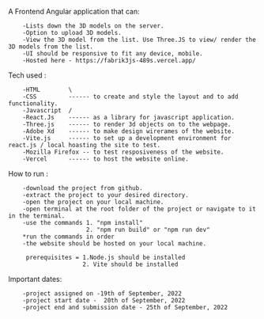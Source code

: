 


A Frontend Angular application that can:

        -Lists down the 3D models on the server.
        -Option to upload 3D models.
        -View the 3D model from the list. Use Three.JS to view/ render the 3D models from the list.
        -UI should be responsive to fit any device, mobile.
        -Hosted here - https://fabrik3js-489s.vercel.app/


Tech used :

        -HTML        \
        -CSS         ------ to create and style the layout and to add functionality.
        -Javascript  /
        -React.Js    ------ as a library for javascript application.
        -Three.js    ------ to render 3d objects on to the webpage. 
        -Adobe Xd    ------ to make design wirerames of the website.
        -Vite.js     ------ to set up a development environment for react.js / local hoasting the site to test.
        -Mozilla Firefox -- to test resposiveness of the website.
        -Vercel      ------ to host the website online.


How to run :
        
        -download the project from github.
        -extract the project to your desired directory.
        -open the project on your local machine.
        -open terminal at the root folder of the project or navigate to it in the terminal.
        -use the commands 1. "npm install"          
                          2. "npm run build" or "npm run dev"
        *run the commands in order
        -the website should be hosted on your local machine.
         
         prerequisites = 1.Node.js should be installed
                         2. Vite should be installed       

Important dates:

        -project assigned on -19th of September, 2022
        -project start date -  20th of September, 2022
        -project end and submission date - 25th of September, 2022 
